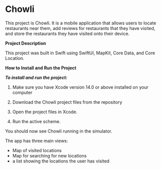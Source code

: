 # Chowli

This project is Chowli. It is a mobile application that allows users to locate restaurants near them, add reviews for restaurants that they have visited, and store the restaurants they have visited onto their device.


**Project Description**

This project was built in Swift using SwiftUI, MapKit, Core Data, and Core Location.

**How to Install and Run the Project**

**_To install and run the project:_**

1. Make sure you have Xcode version 14.0 or above installed on your computer

2. Download the Chowli project files from the repository

3. Open the project files in Xcode.

4. Run the active scheme.

You should now see Chowli running in the simulator.

The app has three main views:
- Map of visited locations
- Map for searching for new locations
- a list showing the locations the user has visited
